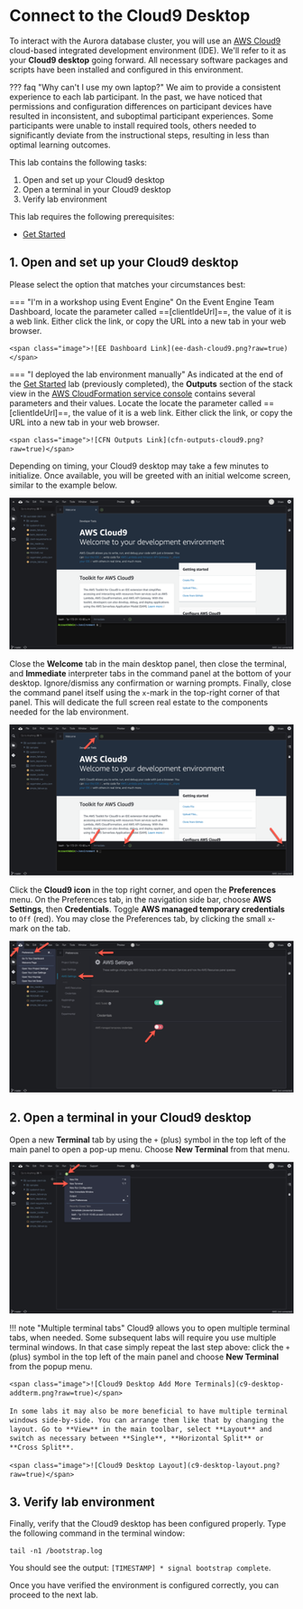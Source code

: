 # Connect to the Cloud9 Desktop

To interact with the Aurora database cluster, you will use an <a href="https://aws.amazon.com/cloud9/" target="_blank">AWS Cloud9</a> cloud-based integrated development environment (IDE). We'll refer to it as your **Cloud9 desktop** going forward. All necessary software packages and scripts have been installed and configured in this environment.

??? faq "Why can't I use my own laptop?"
    We aim to provide a consistent experience to each lab participant. In the past, we have noticed that permissions and configuration differences on participant devices have resulted in inconsistent, and suboptimal participant experiences. Some participants were unable to install required tools, others needed to significantly deviate from the instructional steps, resulting in less than optimal learning outcomes.

This lab contains the following tasks:

1. Open and set up your Cloud9 desktop
2. Open a terminal in your Cloud9 desktop
3. Verify lab environment

This lab requires the following prerequisites:

* [Get Started](/prereqs/environment/)


## 1. Open and set up your Cloud9 desktop

Please select the option that matches your circumstances best:

=== "I'm in a workshop using Event Engine"
    On the Event Engine Team Dashboard, locate the parameter called ==[clientIdeUrl]==, the value of it is a web link. Either click the link, or copy the URL into a new tab in your web browser.

    <span class="image">![EE Dashboard Link](ee-dash-cloud9.png?raw=true)</span>

=== "I deployed the lab environment manually"
    As indicated at the end of the [Get Started](/prereqs/environment/) lab (previously completed), the **Outputs** section of the stack view in the <a href="https://console.aws.amazon.com/cloudformation/home#/stacks" target="_blank">AWS CloudFormation service console</a> contains several parameters and their values. Locate the locate the parameter called ==[clientIdeUrl]==, the value of it is a web link. Either click the link, or copy the URL into a new tab in your web browser.

    <span class="image">![CFN Outputs Link](cfn-outputs-cloud9.png?raw=true)</span>
    

Depending on timing, your Cloud9 desktop may take a few minutes to initialize. Once available, you will be greeted with an initial welcome screen, similar to the example below.

<span class="image">![Cloud9 Desktop Initial](c9-desktop-initial.png?raw=true)</span>

Close the **Welcome** tab in the main desktop panel, then close the terminal, and **Immediate** interpreter tabs in the command panel at the bottom of your desktop. Ignore/dismiss any confirmation or warning prompts. Finally, close the command panel itself using the `x`-mark in the top-right corner of that panel. This will dedicate the full screen real estate to the components needed for the lab environment.

<span class="image">![Cloud9 Desktop Close](c9-desktop-close.png?raw=true)</span>

Click the **Cloud9 icon** in the top right corner, and open the **Preferences** menu. On the Preferences tab, in the navigation side bar, choose **AWS Settings**, then **Credentials**. Toggle **AWS managed temporary credentials** to `Off` (red). You may close the Preferences tab, by clicking the small `x`-mark on the tab. 

<span class="image">![Cloud9 Desktop Settings](c9-desktop-settings.png?raw=true)</span>

## 2. Open a terminal in your Cloud9 desktop

Open a new **Terminal** tab by using the `+` (plus) symbol in the top left of the main panel to open a pop-up menu. Choose **New Terminal** from that menu.

<span class="image">![Cloud9 Desktop Terminal](c9-desktop-terminal.png?raw=true)</span>

!!! note "Multiple terminal tabs"
    Cloud9 allows you to open multiple terminal tabs, when needed. Some subsequent labs will require you use multiple terminal windows. In that case simply repeat the last step above: click the `+` (plus) symbol in the top left of the main panel and choose **New Terminal** from the popup menu.

    <span class="image">![Cloud9 Desktop Add More Terminals](c9-desktop-addterm.png?raw=true)</span>

    In some labs it may also be more beneficial to have multiple terminal windows side-by-side. You can arrange them like that by changing the layout. Go to **View** in the main toolbar, select **Layout** and switch as necessary between **Single**, **Horizontal Split** or **Cross Split**.

    <span class="image">![Cloud9 Desktop Layout](c9-desktop-layout.png?raw=true)</span>


## 3. Verify lab environment

Finally, verify that the Cloud9 desktop has been configured properly. Type the following command in the terminal window:

```
tail -n1 /bootstrap.log
```

You should see the output: `[TIMESTAMP] * signal bootstrap complete`.

Once you have verified the environment is configured correctly, you can proceed to the next lab.
